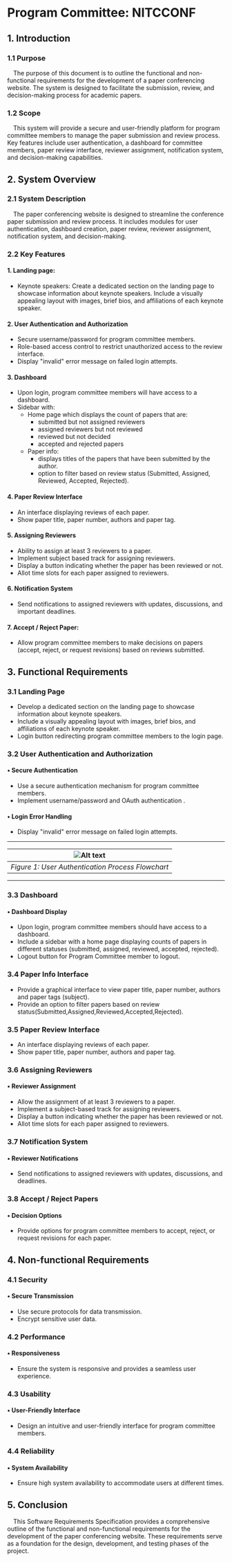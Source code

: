 # Program Committee: NITCCONF

## 1. Introduction

### 1.1 Purpose

&emsp;The purpose of this document is to outline the functional and non-functional requirements for the development of a paper conferencing website. The system is designed to facilitate the submission, review, and decision-making process for academic papers.

### 1.2 Scope

&emsp;This system will provide a secure and user-friendly platform for program committee members to manage the paper submission and review process. Key features include user authentication, a dashboard for committee members, paper review interface, reviewer assignment, notification system, and decision-making capabilities.

## 2. System Overview

### 2.1 System Description

&emsp;The paper conferencing website is designed to streamline the conference paper submission and review process. It includes modules for user authentication, dashboard creation, paper review, reviewer assignment, notification system, and decision-making.

### 2.2 Key Features

#### 1. Landing page:

- Keynote speakers:
Create a dedicated section on the landing page to showcase information about keynote speakers.
Include a visually appealing layout with images, brief bios, and affiliations of each keynote speaker.

#### 2. User Authentication and Authorization

- Secure username/password for program committee members.
- Role-based access control to restrict unauthorized access to the review interface.
- Display "invalid" error message on failed login attempts.

#### 3. Dashboard

- Upon login, program committee members will have access to a dashboard.
- Sidebar with:
  - Home page which displays the count of papers that are:
       - submitted but not assigned reviewers
       - assigned reviewers but not reviewed
       - reviewed but not decided
       - accepted and rejected papers
  - Paper info:
     - displays titles of the papers that have been submitted by the author.
     - option to filter based on review status (Submitted, Assigned, Reviewed, Accepted, Rejected).

#### 4. Paper Review Interface

- An interface displaying reviews of each paper.
- Show paper title, paper number, authors and paper tag.

#### 5. Assigning Reviewers

- Ability to assign at least 3 reviewers to a paper.
- Implement subject based track for assigning reviewers.
- Display a button indicating whether the paper has been reviewed or not.
- Allot time slots for each paper assigned to reviewers.

#### 6. Notification System

- Send notifications to assigned reviewers with updates, discussions, and important deadlines.

#### 7. Accept / Reject Paper:

- Allow program committee members to make decisions on papers (accept, reject, or request revisions) based on reviews submitted.
  

## 3. Functional Requirements

### 3.1 Landing Page

- Develop a dedicated section on the landing page to showcase information about keynote speakers.
- Include a visually appealing layout with images, brief bios, and affiliations of each keynote speaker.
- Login button redirecting program committee members to the login page.
  
### 3.2 User Authentication and Authorization

####  • Secure Authentication

- Use a secure authentication mechanism for program committee members.
- Implement username/password and OAuth authentication .

####  • Login Error Handling

- Display "invalid" error message on failed login attempts.

---
|![Alt text](/docs/SELab_flowchart.png)|
|:--:| 
| *Figure 1: User Authentication Process Flowchart* |
---

### 3.3 Dashboard

####  • Dashboard Display

- Upon login, program committee members should have access to a dashboard.
- Include a sidebar with a home page displaying counts of papers in different statuses (submitted, assigned, reviewed, accepted, rejected).
- Logout button for Program Committee member to logout.

### 3.4 Paper Info Interface

- Provide a graphical interface to view  paper title, paper number, authors and paper tags (subject).
- Provide an option to filter papers based on review status(Submitted,Assigned,Reviewed,Accepted,Rejected).

### 3.5 Paper Review Interface

- An interface displaying reviews of each paper.
- Show paper title, paper number, authors and paper tag.

### 3.6 Assigning Reviewers

####  • Reviewer Assignment

- Allow the assignment of at least 3 reviewers to a paper.
- Implement a subject-based track for assigning reviewers.
- Display a button indicating whether the paper has been reviewed or not.
- Allot time slots for each paper assigned to reviewers.

### 3.7 Notification System

####  • Reviewer Notifications

- Send notifications to assigned reviewers with updates, discussions, and deadlines.

### 3.8 Accept / Reject Papers

####  • Decision Options

- Provide options for program committee members to accept, reject, or request revisions for each paper.

## 4. Non-functional Requirements

### 4.1 Security

#### • Secure Transmission

- Use secure protocols for data transmission.
- Encrypt sensitive user data.

### 4.2 Performance

#### • Responsiveness

- Ensure the system is responsive and provides a seamless user experience.

### 4.3 Usability

#### • User-Friendly Interface

- Design an intuitive and user-friendly interface for program committee members.

### 4.4 Reliability

#### • System Availability

- Ensure high system availability to accommodate users at different times.

## 5. Conclusion
&emsp;This Software Requirements Specification provides a comprehensive outline of the functional and non-functional requirements for the development of the paper conferencing website. These requirements serve as a foundation for the design, development, and testing phases of the project.


